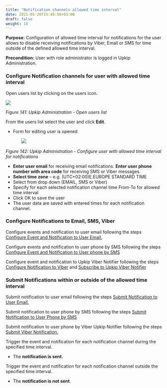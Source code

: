 ```yaml
---
title: "Notification channels allowed time interval"
date: 2021-05-20T15:45:50+03:00
draft: false
weight: 18
---
```


**Purpose**: Configuration of allowed time interval for notifications for the user allows to disable receiving notifications by Viber, Email or SMS for time outside of the defined allowed time interval.

**Precondition:** User with role administrator is logged in Upkip Administration.
### Configure Notification channels for user with allowed time interval
Open users list by clicking on the users icon.

![](/images/Aspose.Words.c55b6b06-cf77-4ce6-bf35-b1bd3972243e.143.png)

*Figure 141: Upkip Administration - Open users list*

From the users list select the user and click **Edit**. 

- Form for editing user is opened

`       `![](/images/Aspose.Words.c55b6b06-cf77-4ce6-bf35-b1bd3972243e.144.png)

*Figure 142: Upkip Administration - Configure user with allowed time interval for notifications*

-  **Enter user email** for receiving email notifications. **Enter user phone number with area code** for receiving SMS or Viber messages.
-  **Select time zone** – e.g. (UTC+02:00)E.EUROPE STANDARD TIME
-  Select from drop down (EMAIL, SMS or Viber) 
-  Specify for each selected notification channel time From-To for allowed time interval
-  Click OK to save the user
- The user data are saved with entered times for each notification channel.

### Configure Notifications to Email, SMS, Viber
Configure events and notification to user email following the steps [Configure Event and Notification to User Email.](/docs/data/notifemails/#configure-event-and-notification-to-user-email) 

Configure events and notification to user phone by SMS following the steps [Configure Event and Notification to User phone by SMS](/docs/data/notifemails/#configure-event-and-notification-to-user-email)

Configure event and notification to Upkip Viber Notifier following the steps [Configure Notification to Viber](/docs/data/notifviber/#configure-event-and-notification-to-viber) and [Subscribe to Upkip Viber Notifier](/docs/data/notifviber/#subscribe-to-upkip-viber-notifier)

### Submit Notifications within or outside of the allowed time interval
Submit notification to user email following the steps [Submit Notification to User Email.](/docs/data/notifemails/#submit-notification-to-user-email)

Submit notification to user phone by SMS following the steps [Submit Notification to User Phone by SMS](/docs/data/notifsms/#submit-notification-by-sms)

Submit notification to user phone by Viber Upkip Notifier following the steps [Submit Viber Notification.](/docs/data/notifviber/#submit-viber-notification)

Trigger the event and notification for each notification channel during the specified time interval. 

- The **notification is sent.**

Trigger the event and notification for each notification channel outside the specified time interval.

- The **notification is not sent**.


